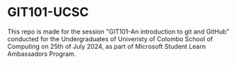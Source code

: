 # GIT101-UCSC
This repo is made for the session "GIT101-An introduction to git and GitHub" conducted for the Undergraduates of Univeristy of Colombo School of Computing on 25th of July 2024, as part of Microsoft Student Learn Ambassadors Program.
